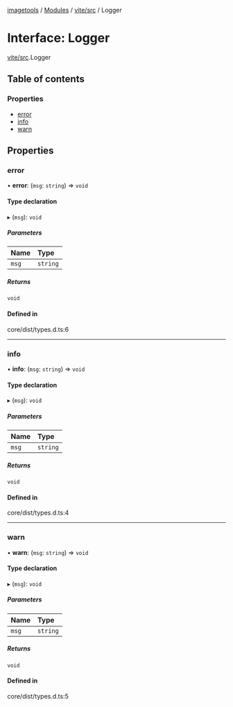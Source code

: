 [imagetools](../README.md) / [Modules](../modules.md) / [vite/src](../modules/vite_src.md) / Logger

# Interface: Logger

[vite/src](../modules/vite_src.md).Logger

## Table of contents

### Properties

- [error](vite_src.Logger.md#error)
- [info](vite_src.Logger.md#info)
- [warn](vite_src.Logger.md#warn)

## Properties

### error

• **error**: (`msg`: `string`) => `void`

#### Type declaration

▸ (`msg`): `void`

##### Parameters

| Name | Type |
| :------ | :------ |
| `msg` | `string` |

##### Returns

`void`

#### Defined in

core/dist/types.d.ts:6

___

### info

• **info**: (`msg`: `string`) => `void`

#### Type declaration

▸ (`msg`): `void`

##### Parameters

| Name | Type |
| :------ | :------ |
| `msg` | `string` |

##### Returns

`void`

#### Defined in

core/dist/types.d.ts:4

___

### warn

• **warn**: (`msg`: `string`) => `void`

#### Type declaration

▸ (`msg`): `void`

##### Parameters

| Name | Type |
| :------ | :------ |
| `msg` | `string` |

##### Returns

`void`

#### Defined in

core/dist/types.d.ts:5
